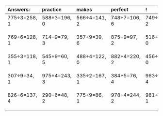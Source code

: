 | Answers: | practice | makes | perfect | ! |
| :--- | :--- | :--- | :--- | :--- |
| 775÷3=258, 1 | 588÷3=196, 0 | 566÷4=141, 2 | 748÷7=106, 6 | 749÷3=249, 2 | 
|   |   |   |   |   | 
|   |   |   |   |   | 
|   |   |   |   |   | 
| 769÷6=128, 1 | 714÷9=79, 3 | 357÷9=39, 6 | 875÷9=97, 2 | 516÷6=86, 0 | 
|   |   |   |   |   | 
|   |   |   |   |   | 
|   |   |   |   |   | 
| 355÷3=118, 1 | 545÷9=60, 5 | 488÷4=122, 0 | 882÷4=220, 2 | 456÷2=228, 0 | 
|   |   |   |   |   | 
|   |   |   |   |   | 
|   |   |   |   |   | 
| 307÷9=34, 1 | 975÷4=243, 3 | 335÷2=167, 1 | 384÷5=76, 4 | 963÷7=137, 4 | 
|   |   |   |   |   | 
|   |   |   |   |   | 
|   |   |   |   |   | 
| 826÷6=137, 4 | 290÷6=48, 2 | 775÷9=86, 1 | 978÷4=244, 2 | 961÷2=480, 1 | 
|   |   |   |   |   | 
|   |   |   |   |   | 
|   |   |   |   |   | 
